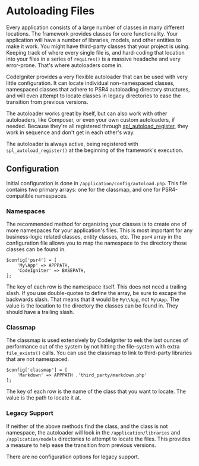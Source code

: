 # Autoloading Files

Every application consists of a large number of classes in many different locations. The framework provides classes for core functionality. Your application will have a number of libraries, models, and other entities to make it work. You might have third-party classes that your project is using. Keeping track of where every single file is, and hard-coding that location into your files in a series of `requires()` is a massive headache and very error-prone. That's where autoloaders come in.

CodeIgniter provides a very flexible autoloader that can be used with very little configuration. It can locate individual non-namespaced classes, namespaced classes that adhere to PSR4 autoloading directory structures, and will even attempt to locate classes in legacy directories to ease the transition from previous versions. 

The autoloader works great by itself, but can also work with other autoloaders, like Composer, or even your own custom autoloaders, if needed. Because they're all registered through [spl_autoload_register](http://php.net/manual/en/function.spl-autoload-register.php), they work in sequence and don't get in each other's way.

The autoloader is always active, being registered with `spl_autoload_register()` at the beginning of the framework's execution. 

## Configuration

Initial configuration is done in `/application/config/autoload.php`. This file contains two primary arrays: one for the classmap, and one for PSR4-compatible namespaces. 

### Namespaces
The recommended method for organizing your classes is to create one of more namespaces for your application's files. This is most important for any business-logic related classes, entity classes, etc. The `psr4` array in the configuration file allows you to map the namespace to the directory those classes can be found in. 

	$config['psr4'] = [
		'My\App' => APPPATH,
		'CodeIgniter' => BASEPATH,
	];

The key of each row is the namespace itself. This does not need a trailing slash. If you use double-quotes to define the array, be sure to escape the backwards slash. That means that it would be `My\\App`, not `My\App`. The value is the location to the directory the classes can be found in. They should have a trailing slash.

### Classmap
The classmap is used extensively by CodeIgniter to eek the last ounces of performance out of the system by not hitting the file-system with extra `file_exists()` calls. You can use the classmap to link to third-party libraries that are not namespaced. 

	$config['classmap'] = [
		'Markdown' => APPPATH .'third_party/markdown.php'
	];

The key of each row is the name of the class that you want to locate. The value is the path to locate it at.

### Legacy Support
If neither of the above methods find the class, and the class is not namespace, the autoloader will look in the `/application/libraries` and `/application/models` directories to attempt to locate the files. This provides a measure to help ease the transition from previous versions. 

There are no configuration options for legacy support.
